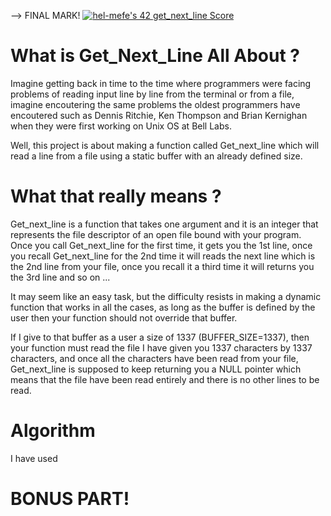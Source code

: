 --> FINAL MARK!
<a href="https://github.com/JaeSeoKim/badge42"><img src="https://badge42.vercel.app/api/v2/cl2mijeuk000609l9mjany0lo/project/2425265" alt="hel-mefe's 42 get_next_line Score" /></a>

# What is Get_Next_Line All About ?

Imagine getting back in time to the time where programmers were facing problems of reading input line by line from the terminal or from a file,
imagine encoutering the same problems the oldest programmers have encoutered such as Dennis Ritchie, Ken Thompson and Brian Kernighan when
they were first working on Unix OS at Bell Labs.

Well, this project is about making a function called Get_next_line which will read a line from a file using a static buffer with an already defined
size.

# What that really means ?

Get_next_line is a function that takes one argument and it is an integer that represents the file descriptor of an open file bound with your program.
Once you call Get_next_line for the first time, it gets you the 1st line, once you recall Get_next_line for the 2nd time it will reads the next line which is the 2nd line from your file, once you recall it
a third time it will returns you the 3rd line and so on ...

It may seem like an easy task, but the difficulty resists in making a dynamic function that works in all the cases, as long as the buffer is defined by
the user then your function should not override that buffer.

If I give to that buffer as a user a size of 1337 (BUFFER_SIZE=1337), then your function must read the file I have given you 1337 characters by 1337 characters, and once 
all the characters have been read from your file, Get_next_line is supposed to keep returning you a NULL pointer which means that the file have been read entirely 
and there is no other lines to be read.

# Algorithm

I have used 

# BONUS PART!
